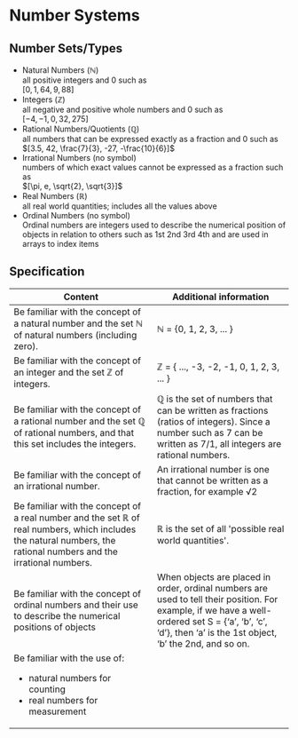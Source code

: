 # Number Systems

## Number Sets/Types

- Natural Numbers ($\mathbb{N}$)  
all positive integers and 0 such as  
$[0, 1, 64, 9, 88]$
- Integers ($\mathbb{Z}$)  
all negative and positive whole numbers and 0 such as  
$[-4, -1, 0, 32, 275]$
- Rational Numbers/Quotients ($\mathbb{Q}$)  
all numbers that can be expressed exactly as a fraction and 0 such as  
$[3.5, 42, \frac{7}{3}, -27, -\frac{10}{6}]$
- Irrational Numbers (no symbol)  
numbers of which exact values cannot be expressed as a fraction such as  
$[\pi, e, \sqrt{2}, \sqrt{3}]$
- Real Numbers ($\mathbb{R}$)  
all real world quantities; includes all the values above  
- Ordinal Numbers (no symbol)  
Ordinal numbers are integers used to describe the numerical position of objects
in relation to others such as 1st 2nd 3rd 4th and are used in arrays to index
items

## Specification

| Content | Additional information |
| --- | --- |
| Be familiar with the concept of a natural number and the set ℕ of natural numbers (including zero). | ℕ = {0, 1, 2, 3, ... } |
| Be familiar with the concept of an integer and the set ℤ of integers. | ℤ = { ..., -3, -2, -1, 0, 1, 2, 3, ... } |
| Be familiar with the concept of a rational number and the set ℚ of rational numbers, and that this set includes the integers. | ℚ is the set of numbers that can be written as fractions (ratios of integers). Since a number such as 7 can be written as 7/1, all integers are rational numbers. |
| Be familiar with the concept of an irrational number. | An irrational number is one that cannot be written as a fraction, for example √2 |
| Be familiar with the concept of a real number and the set ℝ of real numbers, which includes the natural numbers, the rational numbers and the irrational numbers. | ℝ is the set of all 'possible real world quantities'. |
| Be familiar with the concept of ordinal numbers and their use to describe the numerical positions of objects | When objects are placed in order, ordinal numbers are used to tell their position. For example, if we have a well-ordered set S = {‘a’, ‘b’, ‘c’, ‘d’}, then ‘a’ is the 1st object, ‘b’ the 2nd, and so on.
| Be familiar with the use of: <ul><li> natural numbers for counting </li><li> real numbers for measurement</li></ul> |  |
